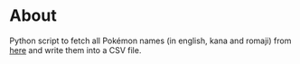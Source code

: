# About
Python script to fetch all Pokémon names (in english, kana and romaji) from [here](https://bulbapedia.bulbagarden.net/wiki/List_of_Japanese_Pok%C3%A9mon_names) and write them into a CSV file.
